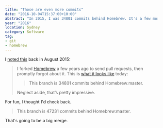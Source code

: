 ```yaml
---
title: "Those are even more commits"
date: "2016-10-04T15:37:00+10:00"
abstract: "In 2015, I was 34801 commits behind Homebrew. It's a few more now!"
year: "2016"
location: Sydney
category: Software
tag:
- git
- homebrew
---
```

I [noted this] back in August 2015:

<blockquote>
<p>I forked <a href="https://github.com/Homebrew/homebrew">Homebrew</a> a few years ago to send pull requests, then promptly forgot about it. This is <a href="https://github.com/RubenSchade/homebrew">what it looks like</a> today:</p>

<blockquote>
This branch is 34801 commits behind Homebrew:master. 
</blockquote>

<p>Neglect aside, that’s pretty impressive.</p>
</blockquote>

For fun, I thought I'd check back.

> This branch is 47231 commits behind Homebrew:master. 

That's going to be a big merge.

[noted this]: https://rubenerd.com/thats-a-lot-of-commits/

